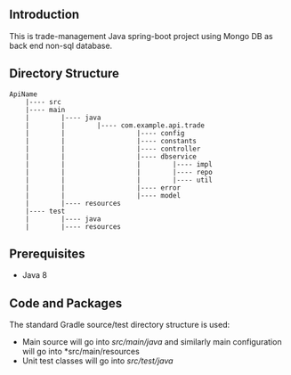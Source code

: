 ## Introduction

This is trade-management Java spring-boot project using Mongo DB as back end non-sql database.

## Directory Structure

    ApiName
        |---- src
        |---- main
        |        |---- java
        |        |        |---- com.example.api.trade
        |        |                  |---- config
        |        |                  |---- constants
        |        |                  |---- controller
        |        |                  |---- dbservice
        |        |                  |        |---- impl
        |        |                  |        |---- repo
        |        |                  |        |---- util
        |        |                  |---- error
        |        |                  |---- model
        |        |---- resources
        |---- test
        |        |---- java
        |        |---- resources


## Prerequisites 
* Java 8

## Code and Packages

The standard Gradle source/test directory structure is used:
* Main source will go into *src/main/java* and similarly main configuration will go into *src/main/resources
* Unit test classes will go into *src/test/java*

